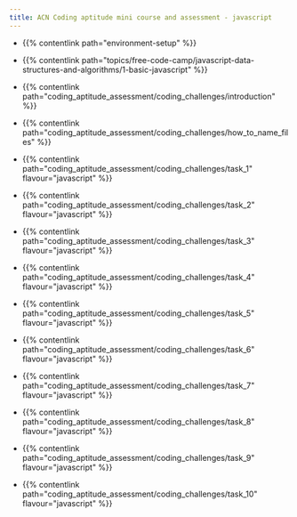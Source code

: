 ```yaml
---
title: ACN Coding aptitude mini course and assessment - javascript
---
```




- {{% contentlink path="environment-setup" %}}

- {{% contentlink path="topics/free-code-camp/javascript-data-structures-and-algorithms/1-basic-javascript" %}}

- {{% contentlink path="coding_aptitude_assessment/coding_challenges/introduction" %}}
- {{% contentlink path="coding_aptitude_assessment/coding_challenges/how_to_name_files" %}}
- {{% contentlink path="coding_aptitude_assessment/coding_challenges/task_1" flavour="javascript" %}}
- {{% contentlink path="coding_aptitude_assessment/coding_challenges/task_2" flavour="javascript" %}}
- {{% contentlink path="coding_aptitude_assessment/coding_challenges/task_3" flavour="javascript" %}}
- {{% contentlink path="coding_aptitude_assessment/coding_challenges/task_4" flavour="javascript" %}}
- {{% contentlink path="coding_aptitude_assessment/coding_challenges/task_5" flavour="javascript" %}}
- {{% contentlink path="coding_aptitude_assessment/coding_challenges/task_6" flavour="javascript" %}}
- {{% contentlink path="coding_aptitude_assessment/coding_challenges/task_7" flavour="javascript" %}}
- {{% contentlink path="coding_aptitude_assessment/coding_challenges/task_8" flavour="javascript" %}}
- {{% contentlink path="coding_aptitude_assessment/coding_challenges/task_9" flavour="javascript" %}}
- {{% contentlink path="coding_aptitude_assessment/coding_challenges/task_10" flavour="javascript" %}}

